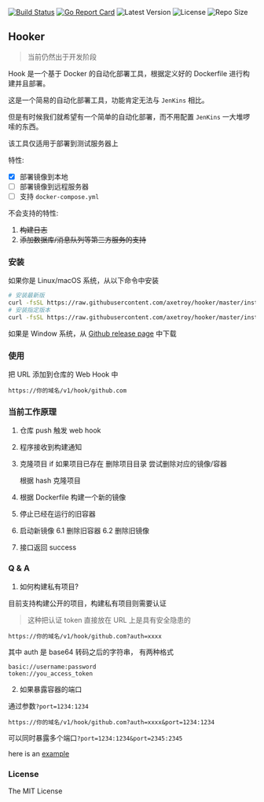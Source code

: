 [![Build Status](https://github.com/axetroy/hooker/workflows/ci/badge.svg)](https://github.com/axetroy/hooker/actions)
[![Go Report Card](https://goreportcard.com/badge/github.com/axetroy/hooker)](https://goreportcard.com/report/github.com/axetroy/hooker)
![Latest Version](https://img.shields.io/github/v/release/axetroy/hooker.svg)
![License](https://img.shields.io/github/license/axetroy/hooker.svg)
![Repo Size](https://img.shields.io/github/repo-size/axetroy/hooker.svg)

## Hooker

> 当前仍然出于开发阶段

Hook 是一个基于 Docker 的自动化部署工具，根据定义好的 Dockerfile 进行构建并且部署。

这是一个简易的自动化部署工具，功能肯定无法与 `JenKins` 相比。

但是有时候我们就希望有一个简单的自动化部署，而不用配置 `JenKins` 一大堆啰嗦的东西。

该工具仅适用于部署到测试服务器上

特性:

- [x] 部署镜像到本地
- [ ] 部署镜像到远程服务器
- [ ] 支持 `docker-compose.yml`

不会支持的特性:

1. ~~构建日志~~
2. ~~添加数据库/消息队列等第三方服务的支持~~

### 安装

如果你是 Linux/macOS 系统，从以下命令中安装

```bash
# 安装最新版
curl -fsSL https://raw.githubusercontent.com/axetroy/hooker/master/install.sh | bash
# 安装指定版本
curl -fsSL https://raw.githubusercontent.com/axetroy/hooker/master/install.sh | bash -s v1.0.0
```

如果是 Window 系统，从 [Github release page](https://github.com/axetroy/hooker/releases) 中下载

### 使用

把 URL 添加到仓库的 Web Hook 中

```
https://你的域名/v1/hook/github.com
```

### 当前工作原理

1. 仓库 push 触发 web hook
2. 程序接收到构建通知
3. 克隆项目
    if 如果项目已存在
        删除项目目录
        尝试删除对应的镜像/容器

    根据 hash 克隆项目
4. 根据 Dockerfile 构建一个新的镜像
5. 停止已经在运行的旧容器
6. 启动新镜像
    6.1 删除旧容器
    6.2 删除旧镜像
7. 接口返回 success

### Q & A

1. 如何构建私有项目?

目前支持构建公开的项目，构建私有项目则需要认证

> 这种把认证 token 直接放在 URL 上是具有安全隐患的

```
https://你的域名/v1/hook/github.com?auth=xxxx
```

其中 auth 是 base64 转码之后的字符串， 有两种格式

```
basic://username:password
token://you_access_token
```

2. 如果暴露容器的端口

通过参数`?port=1234:1234`

```
https://你的域名/v1/hook/github.com?auth=xxxx&port=1234:1234
```

可以同时暴露多个端口`?port=1234:1234&port=2345:2345`

here is an [example](https://github.com/axetroy/hooker-example)

### License

The MIT License